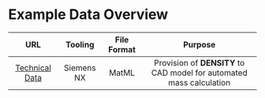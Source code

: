 # Example Data Overview

| URL                                                                                                      | Tooling       | File Format  | Purpose                                                              |
| :------------------------------------------------------------------------------------------------------: | :-----------: | :----------: | :------------------------------------------------------------------: |
| [Technical Data](https://circle-demonstrator.github.io/example-data/siemens-nx_matml_technical-data.xml) | Siemens NX    | MatML        | Provision of **DENSITY** to CAD model for automated mass calculation |
